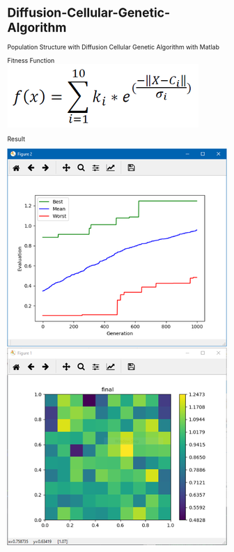 # Diffusion-Cellular-Genetic-Algorithm
Population Structure with Diffusion Cellular Genetic Algorithm with Matlab

Fitness Function
![Screenshot](screenshot3.PNG)

Result

![Screenshot](screenshot2.PNG)
![Screenshot](screenshot1.PNG)

